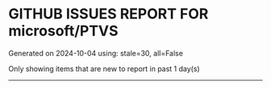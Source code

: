
# GITHUB ISSUES REPORT FOR microsoft/PTVS


Generated on 2024-10-04 using: stale=30, all=False


Only showing items that are new to report in past 1 day(s)


---




















